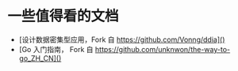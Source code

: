 # 一些值得看的文档

- [设计数据密集型应用，Fork 自 https://github.com/Vonng/ddia]()
- [Go 入门指南， Fork 自 https://github.com/unknwon/the-way-to-go_ZH_CN]()
